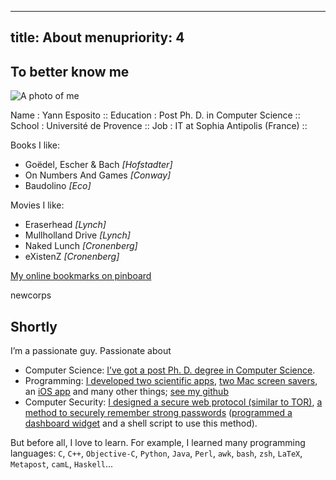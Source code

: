-----
title: About
menupriority: 4
-----

## To better know me

![A photo of me](/Scratch/img/about/yann1.jpg)

<div>
    <desc miscellanious informations>
    Name : Yann Esposito ::
    Education : Post Ph. D. in Computer Science  ::
    School : Université de Provence ::
    Job : IT at Sophia Antipolis (France) ::
    </desc>
</div>

Books I like:

  - Goëdel, Escher &amp; Bach  *[Hofstadter]*
  - On Numbers And Games *[Conway]*
  - Baudolino *[Eco]*

Movies I like:

  - Eraserhead *[Lynch]*
  - Mullholland Drive *[Lynch]*
  - Naked Lunch *[Cronenberg]*
  - eXistenZ *[Cronenberg]*

[My online bookmarks on pinboard](http://pinboard.in/u:yogsototh)

newcorps

## Shortly

I’m a passionate guy. Passionate about

  - Computer Science: [I’ve got a post Ph. D. degree in Computer Science](http://yann.esposito.free.fr/recherche.php).
  - Programming: [I developed two scientific apps](http://yann.esposito.free.fr/logiciels.php), [two Mac screen savers](/YBlog/Softwares.html), an [iOS app](http://ypassword.espozito.com) and many other things; [see my github](http://github.com/yogsototh)
  - Computer Security: [I designed a secure web protocol (similar to TOR)](http://yann.esposito.free.fr/enseignement/rez0.php#projet), [a method to securely remember strong passwords](/YBlog/Computer/Entries/2008/7/30_Easy,_secure_and_portable_password_management_system.html) ([programmed a dashboard widget](/YBlog/YPassword.html) and a shell script to use this method).


But before all, I love to learn.
For example, I learned many programming languages:
`C`, `C++`, `Objective-C`, `Python`, `Java`,
`Perl`, `awk`, `bash`, `zsh`, `LaTeX`, `Metapost`, `camL`, `Haskell`...


